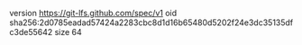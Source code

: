 version https://git-lfs.github.com/spec/v1
oid sha256:2d0785eadad57424a2283cbc8d1d16b65480d5202f24e3dc35135dfc3de55642
size 64
